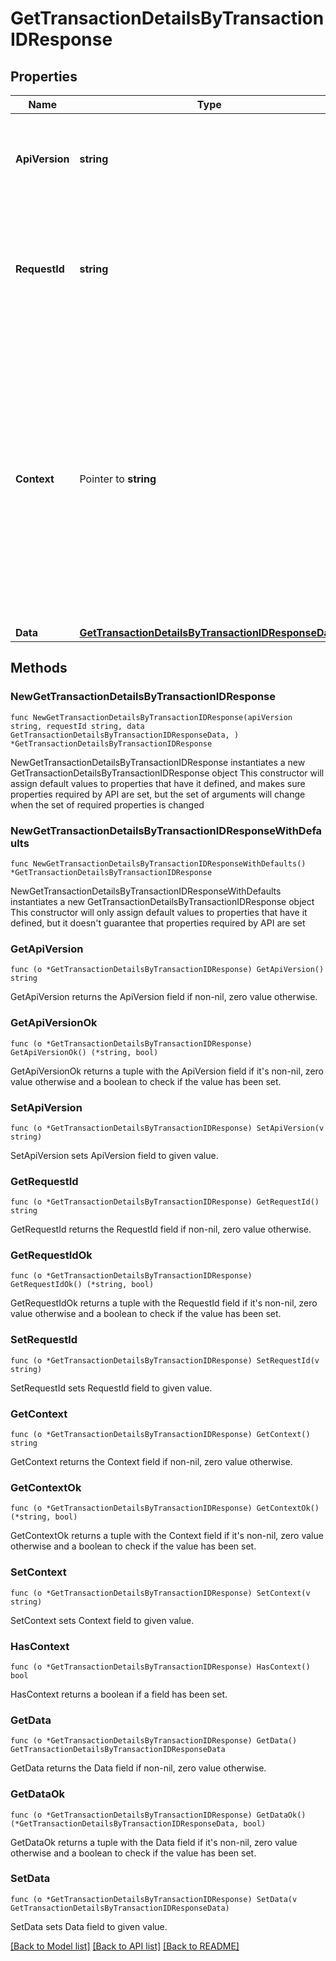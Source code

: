 # GetTransactionDetailsByTransactionIDResponse

## Properties

Name | Type | Description | Notes
------------ | ------------- | ------------- | -------------
**ApiVersion** | **string** | Specifies the version of the API that incorporates this endpoint. | 
**RequestId** | **string** | Defines the ID of the request. The &#x60;requestId&#x60; is generated by Crypto APIs and it&#39;s unique for every request. | 
**Context** | Pointer to **string** | In batch situations the user can use the context to correlate responses with requests. This property is present regardless of whether the response was successful or returned as an error. &#x60;context&#x60; is specified by the user. | [optional] 
**Data** | [**GetTransactionDetailsByTransactionIDResponseData**](GetTransactionDetailsByTransactionIDResponseData.md) |  | 

## Methods

### NewGetTransactionDetailsByTransactionIDResponse

`func NewGetTransactionDetailsByTransactionIDResponse(apiVersion string, requestId string, data GetTransactionDetailsByTransactionIDResponseData, ) *GetTransactionDetailsByTransactionIDResponse`

NewGetTransactionDetailsByTransactionIDResponse instantiates a new GetTransactionDetailsByTransactionIDResponse object
This constructor will assign default values to properties that have it defined,
and makes sure properties required by API are set, but the set of arguments
will change when the set of required properties is changed

### NewGetTransactionDetailsByTransactionIDResponseWithDefaults

`func NewGetTransactionDetailsByTransactionIDResponseWithDefaults() *GetTransactionDetailsByTransactionIDResponse`

NewGetTransactionDetailsByTransactionIDResponseWithDefaults instantiates a new GetTransactionDetailsByTransactionIDResponse object
This constructor will only assign default values to properties that have it defined,
but it doesn't guarantee that properties required by API are set

### GetApiVersion

`func (o *GetTransactionDetailsByTransactionIDResponse) GetApiVersion() string`

GetApiVersion returns the ApiVersion field if non-nil, zero value otherwise.

### GetApiVersionOk

`func (o *GetTransactionDetailsByTransactionIDResponse) GetApiVersionOk() (*string, bool)`

GetApiVersionOk returns a tuple with the ApiVersion field if it's non-nil, zero value otherwise
and a boolean to check if the value has been set.

### SetApiVersion

`func (o *GetTransactionDetailsByTransactionIDResponse) SetApiVersion(v string)`

SetApiVersion sets ApiVersion field to given value.


### GetRequestId

`func (o *GetTransactionDetailsByTransactionIDResponse) GetRequestId() string`

GetRequestId returns the RequestId field if non-nil, zero value otherwise.

### GetRequestIdOk

`func (o *GetTransactionDetailsByTransactionIDResponse) GetRequestIdOk() (*string, bool)`

GetRequestIdOk returns a tuple with the RequestId field if it's non-nil, zero value otherwise
and a boolean to check if the value has been set.

### SetRequestId

`func (o *GetTransactionDetailsByTransactionIDResponse) SetRequestId(v string)`

SetRequestId sets RequestId field to given value.


### GetContext

`func (o *GetTransactionDetailsByTransactionIDResponse) GetContext() string`

GetContext returns the Context field if non-nil, zero value otherwise.

### GetContextOk

`func (o *GetTransactionDetailsByTransactionIDResponse) GetContextOk() (*string, bool)`

GetContextOk returns a tuple with the Context field if it's non-nil, zero value otherwise
and a boolean to check if the value has been set.

### SetContext

`func (o *GetTransactionDetailsByTransactionIDResponse) SetContext(v string)`

SetContext sets Context field to given value.

### HasContext

`func (o *GetTransactionDetailsByTransactionIDResponse) HasContext() bool`

HasContext returns a boolean if a field has been set.

### GetData

`func (o *GetTransactionDetailsByTransactionIDResponse) GetData() GetTransactionDetailsByTransactionIDResponseData`

GetData returns the Data field if non-nil, zero value otherwise.

### GetDataOk

`func (o *GetTransactionDetailsByTransactionIDResponse) GetDataOk() (*GetTransactionDetailsByTransactionIDResponseData, bool)`

GetDataOk returns a tuple with the Data field if it's non-nil, zero value otherwise
and a boolean to check if the value has been set.

### SetData

`func (o *GetTransactionDetailsByTransactionIDResponse) SetData(v GetTransactionDetailsByTransactionIDResponseData)`

SetData sets Data field to given value.



[[Back to Model list]](../README.md#documentation-for-models) [[Back to API list]](../README.md#documentation-for-api-endpoints) [[Back to README]](../README.md)


